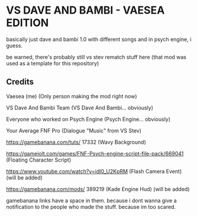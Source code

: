 # VS DAVE AND BAMBI - VAESEA EDITION
basically just dave and bambi 1.0 with different songs and in psych engine, i guess. 

be warned, there's probably still vs stev rematch stuff here (that mod was used as a template for this repository)

## Credits
Vaesea (me) (Only person making the mod right now)

VS Dave And Bambi Team (VS Dave And Bambi... obviously)

Everyone who worked on Psych Engine (Psych Engine... obviously)

Your Average FNF Pro (Dialogue "Music" from VS Stev)

https://gamebanana.com/tuts/ 17332 (Wavy Background)

https://gamejolt.com/games/FNF-Psych-engine-script-file-pack/669041 (Floating Character Script)

https://www.youtube.com/watch?v=idI0_U2KpRM (Flash Camera Event) (will be added)

https://gamebanana.com/mods/ 389219 (Kade Engine Hud) (will be added)

gamebanana links have a space in them. because i dont wanna give a notification to the people who made the stuff. because im too scared.
